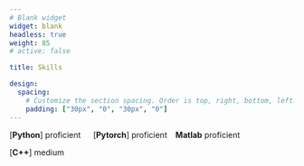 ```yaml
---
# Blank widget 
widget: blank 
headless: true
weight: 85 
# active: false 

title: Skills 

design:
  spacing:
    # Customize the section spacing. Order is top, right, bottom, left.
    padding: ["30px", "0", "30px", "0"]
---
```


[**Python**] proficient &ensp;&ensp; [**Pytorch**] proficient &ensp; **Matlab** proficient       

[**C++**] medium &ensp;&ensp;

